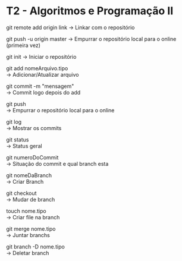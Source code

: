 # T2 - Algoritmos e Programação II #

git remote add origin link
    -> Linkar com o repositório

git push -u origin master 
    -> Empurrar o repositório local para o online (primeira vez)
    
git init
    -> Iniciar o repositório

git add nomeArquivo.tipo  
    -> Adicionar/Atualizar arquivo

git commit -m "mensagem"  
    -> Commit logo depois do add 

git push                  
    -> Empurrar o repositório local para o online

git log                   
    -> Mostrar os commits

git status                
    -> Status geral

git numeroDoCommit        
    -> Situação do commit e qual branch esta

git nomeDaBranch          
    -> Criar Branch

git checkout              
    -> Mudar de branch

touch nome.tipo           
    -> Criar file na branch

git merge nome.tipo       
    -> Juntar branchs

git branch -D nome.tipo   
    -> Deletar branch
